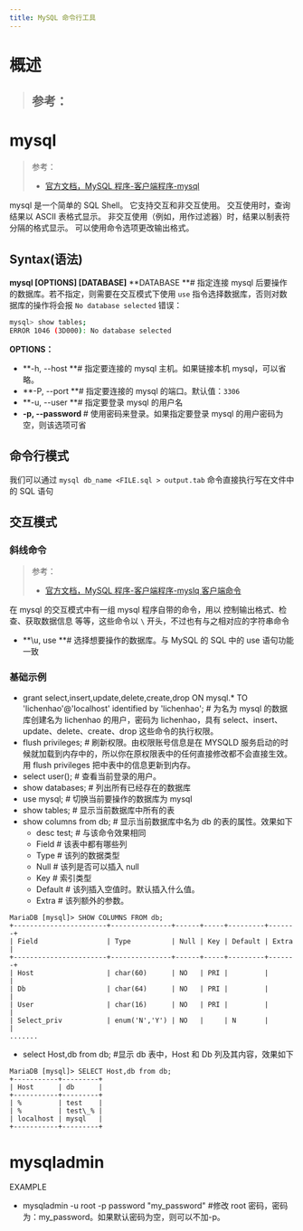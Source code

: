 ```yaml
---
title: MySQL 命令行工具
---
```


# 概述

> ## 参考：

# mysql

> 参考：
> - [官方文档，MySQL 程序-客户端程序-mysql](https://dev.mysql.com/doc/refman/8.0/en/mysql.html)

mysql 是一个简单的 SQL Shell。 它支持交互和非交互使用。 交互使用时，查询结果以 ASCII 表格式显示。 非交互使用（例如，用作过滤器）时，结果以制表符分隔的格式显示。 可以使用命令选项更改输出格式。

## Syntax(语法)

**mysql \[OPTIONS] \[DATABASE]**
**DATABASE **# 指定连接 mysql 后要操作的数据库。若不指定，则需要在交互模式下使用 `use` 指令选择数据库，否则对数据库的操作将会报 `No database selected` 错误：

```bash
mysql> show tables;
ERROR 1046 (3D000): No database selected
```

**OPTIONS：**

- **-h, --host <HostName> **# 指定要连接的 mysql 主机。如果链接本机 mysql，可以省略。
- **-P, --port <PORT> **# 指定要连接的 mysql 的端口。默认值：`3306`
- **-u, --user <UserName> **# 指定要登录 mysql 的用户名
- **-p, --password <PASSWORD>** # 使用密码来登录。如果指定要登录 mysql 的用户密码为空，则该选项可省

## 命令行模式

我们可以通过 `mysql db_name <FILE.sql > output.tab` 命令直接执行写在文件中的 SQL 语句

## 交互模式

### 斜线命令

> 参考：
> - [官方文档，MySQL 程序-客户端程序-myslq 客户端命令](https://dev.mysql.com/doc/refman/8.0/en/mysql-commands.html)

在 mysql 的交互模式中有一组 mysql 程序自带的命令，用以 控制输出格式、检查、获取数据信息 等等，这些命令以 `\` 开头，不过也有与之相对应的字符串命令

- **\u, use <DBName> **# 选择想要操作的数据库。与 MySQL 的 SQL 中的 use 语句功能一致

### 基础示例

- grant select,insert,update,delete,create,drop ON mysql.\* TO 'lichenhao'@'localhost' identified by 'lichenhao'; # 为名为 mysql 的数据库创建名为 lichenhao 的用户，密码为 lichenhao，具有 select、insert、update、delete、create、drop 这些命令的执行权限。
- flush privileges; # 刷新权限。由权限账号信息是在 MYSQLD 服务启动的时候就加载到内存中的，所以你在原权限表中的任何直接修改都不会直接生效。用 flush privileges 把中表中的信息更新到内存。
- select user(); # 查看当前登录的用户。
- show databases; # 列出所有已经存在的数据库
- use mysql; # 切换当前要操作的数据库为 mysql
- show tables; # 显示当前数据库中所有的表
- show columns from db; # 显示当前数据库中名为 db 的表的属性。效果如下
  - desc test; # 与该命令效果相同
  - Field # 该表中都有哪些列
  - Type # 该列的数据类型
  - Null # 该列是否可以插入 null
  - Key # 索引类型
  - Default # 该列插入空值时。默认插入什么值。
  - Extra # 该列额外的参数。

<!---->

    MariaDB [mysql]> SHOW COLUMNS FROM db;
    +-----------------------+---------------+------+-----+---------+-------+
    | Field                 | Type          | Null | Key | Default | Extra |
    +-----------------------+---------------+------+-----+---------+-------+
    | Host                  | char(60)      | NO   | PRI |         |       |
    | Db                    | char(64)      | NO   | PRI |         |       |
    | User                  | char(16)      | NO   | PRI |         |       |
    | Select_priv           | enum('N','Y') | NO   |     | N       |       |
    .......

- select Host,db from db; #显示 db 表中，Host 和 Db 列及其内容，效果如下

<!---->

    MariaDB [mysql]> SELECT Host,db from db;
    +-----------+---------+
    | Host      | db      |
    +-----------+---------+
    | %         | test    |
    | %         | test\_% |
    | localhost | mysql   |
    +-----------+---------+

# mysqladmin

EXAMPLE

- mysqladmin -u root -p password "my_password" #修改 root 密码，密码为：my_password。如果默认密码为空，则可以不加-p。
